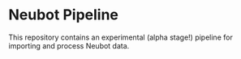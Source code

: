 # Neubot Pipeline

This repository contains an experimental (alpha stage!) pipeline
for importing and process Neubot data.
